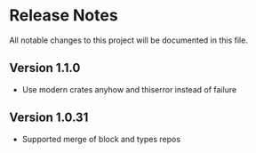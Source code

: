 # Release Notes

All notable changes to this project will be documented in this file.

##
## Version 1.1.0

- Use modern crates anyhow and thiserror instead of failure

## Version 1.0.31

- Supported merge of block and types repos
